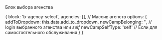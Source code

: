 Блок выбора агенства

{
    block: 'b-agency-select',
    agencies: [], // Массив агенств
    options: {
        addToDropdown: this.data.add_to_dropdown,
        newCampBelonging: '', // login выбранного агенства или $self$
        newCampSelfType: 'self' // Если для самостоятельного обслуживания
    }
}
